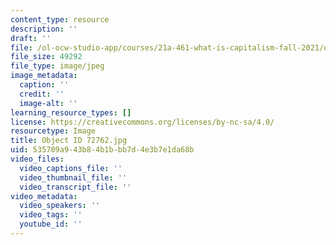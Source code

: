 ```yaml
---
content_type: resource
description: ''
draft: ''
file: /ol-ocw-studio-app/courses/21a-461-what-is-capitalism-fall-2021/object-id-72762.jpg
file_size: 49292
file_type: image/jpeg
image_metadata:
  caption: ''
  credit: ''
  image-alt: ''
learning_resource_types: []
license: https://creativecommons.org/licenses/by-nc-sa/4.0/
resourcetype: Image
title: Object ID 72762.jpg
uid: 535709a9-43b8-4b1b-bb7d-4e3b7e1da68b
video_files:
  video_captions_file: ''
  video_thumbnail_file: ''
  video_transcript_file: ''
video_metadata:
  video_speakers: ''
  video_tags: ''
  youtube_id: ''
---
```

